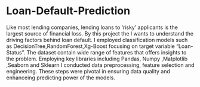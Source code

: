 # Loan-Default-Prediction
Like most lending companies, lending loans to ‘risky’ applicants is the largest source of financial loss. By this project  the I wants to understand the driving factors behind loan default. I employed classification models such as DecisionTree,RandomForest,Xg-Boost focusing on target variable “Loan-Status”. The dataset contain wide range of features that offers insights to the problem.
Employing key libraries including Pandas, Numpy ,Matplotlib ,Seaborn and Sklearn I conducted data preprocessing, feature selection and engineering. These steps were pivotal in ensuring data quality and enhanceing predicting power of the models.
